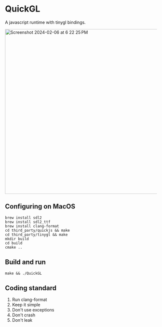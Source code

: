 # QuickGL

A javascript runtime with tinygl bindings.

<img width="545" alt="Screenshot 2024-02-06 at 6 22 25 PM" src="https://github.com/bnolan/quickgl/assets/17499/8a81fd01-36b1-464d-91cc-0c83e56ed4a9">

## Configuring on MacOS

    brew install sdl2
    brew install sdl2_ttf
    brew install clang-format
    cd third_party/quickjs && make
    cd third_party/tinygl && make
    mkdir build
    cd build
    cmake ..

## Build and run

    make && ./QuickGL

## Coding standard

1. Run clang-format
2. Keep it simple
3. Don't use exceptions
4. Don't crash
5. Don't leak
